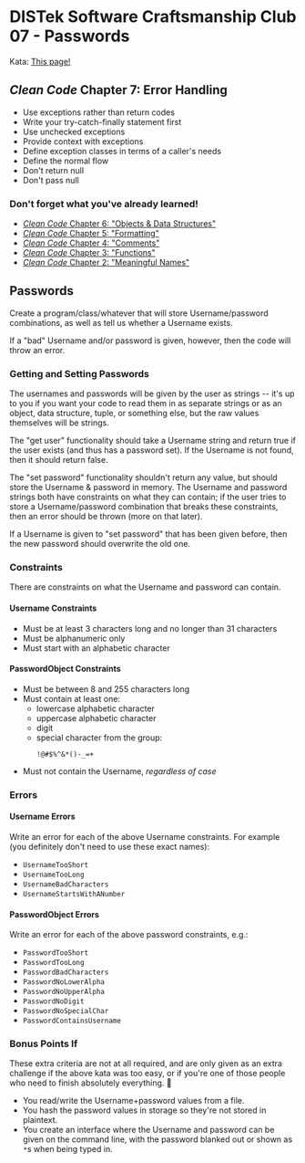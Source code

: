 DISTek Software Craftsmanship Club 07 - Passwords
=================================================
Kata: [This page!](README.md)

_Clean Code_ Chapter 7: Error Handling
--------------------------------------
* Use exceptions rather than return codes
* Write your try-catch-finally statement first
* Use unchecked exceptions
* Provide context with exceptions
* Define exception classes in terms of a caller's needs
* Define the normal flow
* Don't return null
* Don't pass null

### Don't forget what you've already learned!
* [_Clean Code_ Chapter 6: "Objects & Data Structures"](../bowling/README.md)
* [_Clean Code_ Chapter 5: "Formatting"](../tiny-maze/README.md)
* [_Clean Code_ Chapter 4: "Comments"](../arithmetics/README.md)
* [_Clean Code_ Chapter 3: "Functions"](../alphabet-cipher/README.md)
* [_Clean Code_ Chapter 2: "Meaningful Names"](../rover/README.md)

Passwords
---------
Create a program/class/whatever that will store Username/password combinations, as well as tell us whether a Username
exists.

If a "bad" Username and/or password is given, however, then the code will throw an error.

### Getting and Setting Passwords

The usernames and passwords will be given by the user as strings -- it's up to you if you want your code to read them in
as separate strings or as an object, data structure, tuple, or something else, but the raw values themselves will be
strings.

The "get user" functionality should take a Username string and return true if the user exists (and thus has a password
set). If the Username is not found, then it should return false.

The "set password" functionality shouldn't return any value, but should store the Username & password in memory. The
Username and password strings both have constraints on what they can contain; if the user tries to store a
Username/password combination that breaks these constraints, then an error should be thrown (more on that later).

If a Username is given to "set password" that has been given before, then the new password should overwrite the old one.

### Constraints
There are constraints on what the Username and password can contain.

#### Username Constraints
* Must be at least 3 characters long and no longer than 31 characters
* Must be alphanumeric only
* Must start with an alphabetic character

#### PasswordObject Constraints
* Must be between 8 and 255 characters long
* Must contain at least one:
  * lowercase alphabetic character
  * uppercase alphabetic character
  * digit
  * special character from the group:
    ```
    !@#$%^&*()-_=+
    ```
* Must not contain the Username, _regardless of case_

### Errors

#### Username Errors
Write an error for each of the above Username constraints. For example (you definitely don't need to use these exact
names):

* `UsernameTooShort`
* `UsernameTooLong`
* `UsernameBadCharacters`
* `UsernameStartsWithANumber`

#### PasswordObject Errors
Write an error for each of the above password constraints, e.g.:

* `PasswordTooShort`
* `PasswordTooLong`
* `PasswordBadCharacters`
* `PasswordNoLowerAlpha`
* `PasswordNoUpperAlpha`
* `PasswordNoDigit`
* `PasswordNoSpecialChar`
* `PasswordContainsUsername`

### Bonus Points If
These extra criteria are not at all required, and are only given as an extra challenge if the above kata was too easy,
or if you're one of those people who need to finish absolutely everything. 🤪

* You read/write the Username+password values from a file.
* You hash the password values in storage so they're not stored in plaintext.
* You create an interface where the Username and password can be given on the command line, with the password blanked 
  out or shown as `*`s when being typed in.
